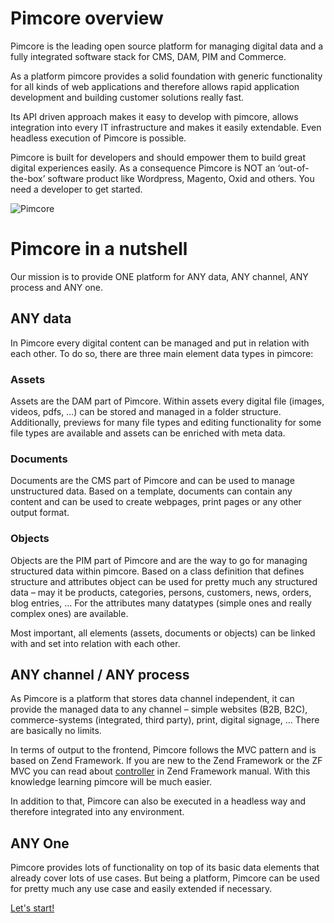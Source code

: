 # Pimcore overview
Pimcore is the leading open source platform for managing digital data and a fully integrated software stack for CMS, DAM, PIM and Commerce. 

As a platform pimcore provides a solid foundation with generic functionality for all kinds of web applications and therefore allows rapid application development and building customer solutions really fast. 

Its API driven approach makes it easy to develop with pimcore, allows integration into every IT infrastructure and makes it easily extendable. Even headless execution of Pimcore is possible. 

Pimcore is built for developers and should empower them to build great digital experiences easily. As a consequence Pimcore is NOT an ‘out-of-the-box’ software product like Wordpress, Magento, Oxid and others. You need a developer to get started. 

![Pimcore](/img/dev/pimcore_basis.png)


# Pimcore in a nutshell
Our mission is to provide ONE platform for ANY data, ANY channel, ANY process and ANY one. 


## ANY data 
In Pimcore every digital content can be managed and put in relation with each other. To do so, there are three main element data types in pimcore:

### Assets
Assets are the DAM part of Pimcore. Within assets every digital file (images, videos, pdfs, …) can be stored and managed in a folder structure. Additionally, previews for many file types and editing functionality for some file types are available and assets can be enriched with meta data. 


### Documents
Documents are the CMS part of Pimcore and can be used to manage unstructured data. Based on a template, documents can contain any content and can be used to create webpages, print pages or any other output format. 


### Objects
Objects are the PIM part of Pimcore and are the way to go for managing structured data within pimcore. Based on a class definition that defines structure and attributes object can be used for pretty much any structured data – may it be products, categories, persons, customers, news, orders, blog entries, … For the attributes many datatypes (simple ones and really complex ones) are available.  


Most important, all elements (assets, documents or objects) can be linked with and set into relation with each other.


## ANY channel / ANY process
As Pimcore is a platform that stores data channel independent, it can provide the managed data to any channel – simple websites (B2B, B2C), commerce-systems (integrated, third party), print, digital signage, … There are basically no limits. 

In terms of output to the frontend, Pimcore follows the MVC pattern and is based on Zend Framework. If you are new to the Zend Framework or the ZF MVC you can read about [controller](http://framework.zend.com/manual/1.12/en/zend.controller.html) in Zend Framework manual. With this knowledge learning pimcore will be much easier.

In addition to that, Pimcore can also be executed in a headless way and therefore integrated into any environment. 


## ANY One 
Pimcore provides lots of functionality on top of its basic data elements that already cover lots of use cases. But being a platform, Pimcore can be used for pretty much any use case and easily extended if necessary. 



[Let's start!](!dev/Getting_Started)
